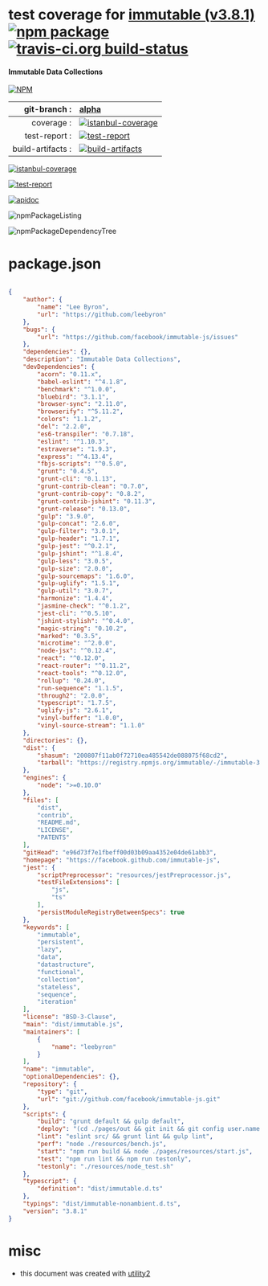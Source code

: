 # test coverage for  [immutable (v3.8.1)](https://facebook.github.com/immutable-js)  [![npm package](https://img.shields.io/npm/v/npmtest-immutable.svg?style=flat-square)](https://www.npmjs.org/package/npmtest-immutable) [![travis-ci.org build-status](https://api.travis-ci.org/npmtest/node-npmtest-immutable.svg)](https://travis-ci.org/npmtest/node-npmtest-immutable)
#### Immutable Data Collections

[![NPM](https://nodei.co/npm/immutable.png?downloads=true&downloadRank=true&stars=true)](https://www.npmjs.com/package/immutable)

| git-branch : | [alpha](https://github.com/npmtest/node-npmtest-immutable/tree/alpha)|
|--:|:--|
| coverage : | [![istanbul-coverage](https://npmtest.github.io/node-npmtest-immutable/build/coverage.badge.svg)](https://npmtest.github.io/node-npmtest-immutable/build/coverage.html/index.html)|
| test-report : | [![test-report](https://npmtest.github.io/node-npmtest-immutable/build/test-report.badge.svg)](https://npmtest.github.io/node-npmtest-immutable/build/test-report.html)|
| build-artifacts : | [![build-artifacts](https://npmtest.github.io/node-npmtest-immutable/glyphicons_144_folder_open.png)](https://github.com/npmtest/node-npmtest-immutable/tree/gh-pages/build)|

[![istanbul-coverage](https://npmtest.github.io/node-npmtest-immutable/build/screenCapture.buildCi.browser.%252Ftmp%252Fbuild%252Fcoverage.lib.html.png)](https://npmtest.github.io/node-npmtest-immutable/build/coverage.html/index.html)

[![test-report](https://npmtest.github.io/node-npmtest-immutable/build/screenCapture.buildCi.browser.%252Ftmp%252Fbuild%252Ftest-report.html.png)](https://npmtest.github.io/node-npmtest-immutable/build/test-report.html)

[![apidoc](https://npmdoc.github.io/node-npmdoc-immutable/build/screenCapture.buildCi.browser.%252Ftmp%252Fbuild%252Fapidoc.html.png)](https://npmdoc.github.io/node-npmdoc-immutable/build/apidoc.html)

![npmPackageListing](https://npmtest.github.io/node-npmtest-immutable/build/screenCapture.npmPackageListing.svg)

![npmPackageDependencyTree](https://npmtest.github.io/node-npmtest-immutable/build/screenCapture.npmPackageDependencyTree.svg)



# package.json

```json

{
    "author": {
        "name": "Lee Byron",
        "url": "https://github.com/leebyron"
    },
    "bugs": {
        "url": "https://github.com/facebook/immutable-js/issues"
    },
    "dependencies": {},
    "description": "Immutable Data Collections",
    "devDependencies": {
        "acorn": "0.11.x",
        "babel-eslint": "^4.1.8",
        "benchmark": "^1.0.0",
        "bluebird": "3.1.1",
        "browser-sync": "2.11.0",
        "browserify": "^5.11.2",
        "colors": "1.1.2",
        "del": "2.2.0",
        "es6-transpiler": "0.7.18",
        "eslint": "^1.10.3",
        "estraverse": "1.9.3",
        "express": "^4.13.4",
        "fbjs-scripts": "^0.5.0",
        "grunt": "0.4.5",
        "grunt-cli": "0.1.13",
        "grunt-contrib-clean": "0.7.0",
        "grunt-contrib-copy": "0.8.2",
        "grunt-contrib-jshint": "0.11.3",
        "grunt-release": "0.13.0",
        "gulp": "3.9.0",
        "gulp-concat": "2.6.0",
        "gulp-filter": "3.0.1",
        "gulp-header": "1.7.1",
        "gulp-jest": "^0.2.1",
        "gulp-jshint": "^1.8.4",
        "gulp-less": "3.0.5",
        "gulp-size": "2.0.0",
        "gulp-sourcemaps": "1.6.0",
        "gulp-uglify": "1.5.1",
        "gulp-util": "3.0.7",
        "harmonize": "1.4.4",
        "jasmine-check": "^0.1.2",
        "jest-cli": "^0.5.10",
        "jshint-stylish": "^0.4.0",
        "magic-string": "0.10.2",
        "marked": "0.3.5",
        "microtime": "^2.0.0",
        "node-jsx": "^0.12.4",
        "react": "^0.12.0",
        "react-router": "^0.11.2",
        "react-tools": "^0.12.0",
        "rollup": "0.24.0",
        "run-sequence": "1.1.5",
        "through2": "2.0.0",
        "typescript": "1.7.5",
        "uglify-js": "2.6.1",
        "vinyl-buffer": "1.0.0",
        "vinyl-source-stream": "1.1.0"
    },
    "directories": {},
    "dist": {
        "shasum": "200807f11ab0f72710ea485542de088075f68cd2",
        "tarball": "https://registry.npmjs.org/immutable/-/immutable-3.8.1.tgz"
    },
    "engines": {
        "node": ">=0.10.0"
    },
    "files": [
        "dist",
        "contrib",
        "README.md",
        "LICENSE",
        "PATENTS"
    ],
    "gitHead": "e96d73f7e1fbeff00d03b09aa4352e04de61abb3",
    "homepage": "https://facebook.github.com/immutable-js",
    "jest": {
        "scriptPreprocessor": "resources/jestPreprocessor.js",
        "testFileExtensions": [
            "js",
            "ts"
        ],
        "persistModuleRegistryBetweenSpecs": true
    },
    "keywords": [
        "immutable",
        "persistent",
        "lazy",
        "data",
        "datastructure",
        "functional",
        "collection",
        "stateless",
        "sequence",
        "iteration"
    ],
    "license": "BSD-3-Clause",
    "main": "dist/immutable.js",
    "maintainers": [
        {
            "name": "leebyron"
        }
    ],
    "name": "immutable",
    "optionalDependencies": {},
    "repository": {
        "type": "git",
        "url": "git://github.com/facebook/immutable-js.git"
    },
    "scripts": {
        "build": "grunt default && gulp default",
        "deploy": "(cd ./pages/out && git init && git config user.name \"Travis CI\" && git config user.email \"github@fb.com\" && git add . && git commit -m \"Deploy to GitHub Pages\" && git push --force --quiet \"https://${GH_TOKEN}@github.com/facebook/immutable-js.git\" master:gh-pages > /dev/null 2>1)",
        "lint": "eslint src/ && grunt lint && gulp lint",
        "perf": "node ./resources/bench.js",
        "start": "npm run build && node ./pages/resources/start.js",
        "test": "npm run lint && npm run testonly",
        "testonly": "./resources/node_test.sh"
    },
    "typescript": {
        "definition": "dist/immutable.d.ts"
    },
    "typings": "dist/immutable-nonambient.d.ts",
    "version": "3.8.1"
}
```



# misc
- this document was created with [utility2](https://github.com/kaizhu256/node-utility2)
